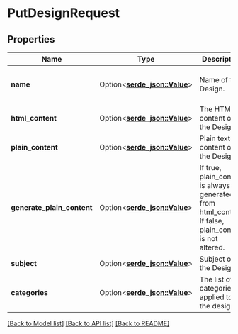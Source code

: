 # PutDesignRequest

## Properties

Name | Type | Description | Notes
------------ | ------------- | ------------- | -------------
**name** | Option<[**serde_json::Value**](.md)> | Name of the Design. | [optional][default to My Design]
**html_content** | Option<[**serde_json::Value**](.md)> | The HTML content of the Design. | [optional]
**plain_content** | Option<[**serde_json::Value**](.md)> | Plain text content of the Design. | [optional][default to <generated from html_content if left empty>]
**generate_plain_content** | Option<[**serde_json::Value**](.md)> | If true, plain_content is always generated from html_content. If false, plain_content is not altered. | [optional][default to true]
**subject** | Option<[**serde_json::Value**](.md)> | Subject of the Design. | [optional]
**categories** | Option<[**serde_json::Value**](.md)> | The list of categories applied to the design | [optional]

[[Back to Model list]](../README.md#documentation-for-models) [[Back to API list]](../README.md#documentation-for-api-endpoints) [[Back to README]](../README.md)


